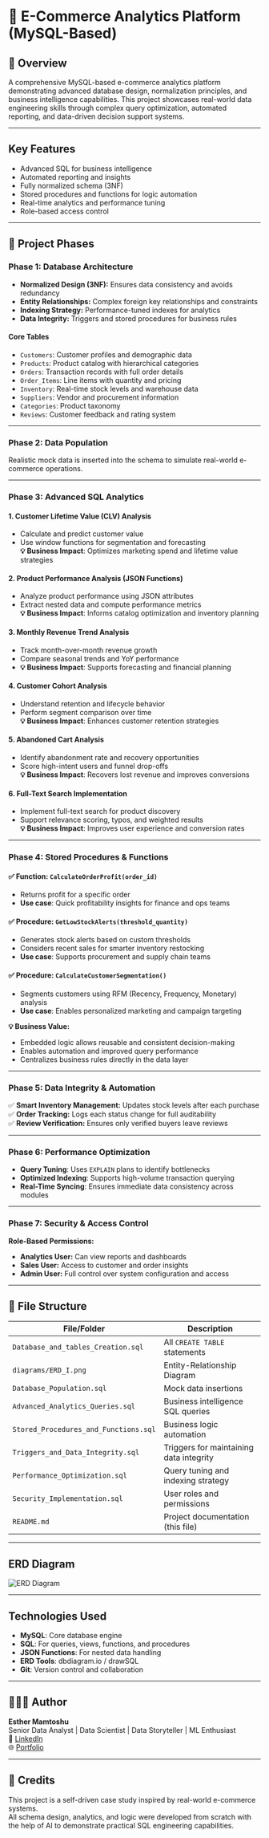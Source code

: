 # 🛒 E-Commerce Analytics Platform (MySQL-Based)

## 📌 Overview

A comprehensive MySQL-based e-commerce analytics platform demonstrating advanced database design, normalization principles, and business intelligence capabilities.
This project showcases real-world data engineering skills through complex query optimization, automated reporting, and data-driven decision support systems.

---

## Key Features

- Advanced SQL for business intelligence  
- Automated reporting and insights  
- Fully normalized schema (3NF)  
- Stored procedures and functions for logic automation  
- Real-time analytics and performance tuning  
- Role-based access control  

---

## 🚀 Project Phases

### Phase 1: Database Architecture

- **Normalized Design (3NF):** Ensures data consistency and avoids redundancy  
- **Entity Relationships:** Complex foreign key relationships and constraints  
- **Indexing Strategy:** Performance-tuned indexes for analytics  
- **Data Integrity:** Triggers and stored procedures for business rules  

#### Core Tables

- `Customers`: Customer profiles and demographic data  
- `Products`: Product catalog with hierarchical categories  
- `Orders`: Transaction records with full order details  
- `Order_Items`: Line items with quantity and pricing  
- `Inventory`: Real-time stock levels and warehouse data  
- `Suppliers`: Vendor and procurement information  
- `Categories`: Product taxonomy  
- `Reviews`: Customer feedback and rating system  

---

### Phase 2: Data Population

Realistic mock data is inserted into the schema to simulate real-world e-commerce operations.

---

### Phase 3: Advanced SQL Analytics

#### 1. Customer Lifetime Value (CLV) Analysis

- Calculate and predict customer value  
- Use window functions for segmentation and forecasting  
**💡 Business Impact**: Optimizes marketing spend and lifetime value strategies

#### 2. Product Performance Analysis (JSON Functions)

- Analyze product performance using JSON attributes  
- Extract nested data and compute performance metrics  
**💡 Business Impact**: Informs catalog optimization and inventory planning

#### 3. Monthly Revenue Trend Analysis

- Track month-over-month revenue growth  
- Compare seasonal trends and YoY performance  
- **💡 Business Impact**: Supports forecasting and financial planning

#### 4. Customer Cohort Analysis

- Understand retention and lifecycle behavior  
- Perform segment comparison over time  
**💡 Business Impact**: Enhances customer retention strategies

#### 5. Abandoned Cart Analysis

- Identify abandonment rate and recovery opportunities  
- Score high-intent users and funnel drop-offs  
**💡 Business Impact**: Recovers lost revenue and improves conversions

#### 6. Full-Text Search Implementation

- Implement full-text search for product discovery  
- Support relevance scoring, typos, and weighted results  
**💡 Business Impact**: Improves user experience and conversion rates

---

### Phase 4: Stored Procedures & Functions

#### ✅ Function: `CalculateOrderProfit(order_id)`
- Returns profit for a specific order  
- **Use case**: Quick profitability insights for finance and ops teams

#### ✅ Procedure: `GetLowStockAlerts(threshold_quantity)`
- Generates stock alerts based on custom thresholds  
- Considers recent sales for smarter inventory restocking  
- **Use case**: Supports procurement and supply chain teams

#### ✅ Procedure: `CalculateCustomerSegmentation()`
- Segments customers using RFM (Recency, Frequency, Monetary) analysis  
- **Use case**: Enables personalized marketing and campaign targeting

**💡 Business Value:**
- Embedded logic allows reusable and consistent decision-making  
- Enables automation and improved query performance  
- Centralizes business rules directly in the data layer  

---

### Phase 5: Data Integrity & Automation

✅ **Smart Inventory Management:** Updates stock levels after each purchase  
✅ **Order Tracking:** Logs each status change for full auditability  
✅ **Review Verification:** Ensures only verified buyers leave reviews  

---

### Phase 6: Performance Optimization

- **Query Tuning**: Uses `EXPLAIN` plans to identify bottlenecks  
- **Optimized Indexing**: Supports high-volume transaction querying  
- **Real-Time Syncing**: Ensures immediate data consistency across modules  

---

### Phase 7: Security & Access Control

**Role-Based Permissions:**

- **Analytics User:** Can view reports and dashboards  
- **Sales User:** Access to customer and order insights  
- **Admin User:** Full control over system configuration and access

---

## 📁 File Structure

| File/Folder | Description |
|-------------|-------------|
| `Database_and_tables_Creation.sql` | All `CREATE TABLE` statements |
| `diagrams/ERD_I.png` | Entity-Relationship Diagram |
| `Database_Population.sql` | Mock data insertions |
| `Advanced_Analytics_Queries.sql` | Business intelligence SQL queries |
| `Stored_Procedures_and_Functions.sql` | Business logic automation |
| `Triggers_and_Data_Integrity.sql` | Triggers for maintaining data integrity |
| `Performance_Optimization.sql` | Query tuning and indexing strategy |
| `Security_Implementation.sql` | User roles and permissions |
| `README.md` | Project documentation (this file) |

---

## ERD Diagram

![ERD Diagram](diagrams/ERD_I.png)

---

## Technologies Used

- **MySQL**: Core database engine  
- **SQL**: For queries, views, functions, and procedures  
- **JSON Functions**: For nested data handling  
- **ERD Tools**: dbdiagram.io / drawSQL  
- **Git**: Version control and collaboration  

---

## 👩🏾‍💻 Author

**Esther Mamtoshu**  
Senior Data Analyst | Data Scientist | Data Storyteller | ML Enthusiast  
🔗 [LinkedIn](http://linkedin.com/in/esther-mamtoshu-520595119)  
🌐 [Portfolio](https://www.datascienceportfol.io/EstherMwangi)

---

## 📌 Credits

This project is a self-driven case study inspired by real-world e-commerce systems.  
All schema design, analytics, and logic were developed from scratch with the help of AI to demonstrate practical SQL engineering capabilities.

